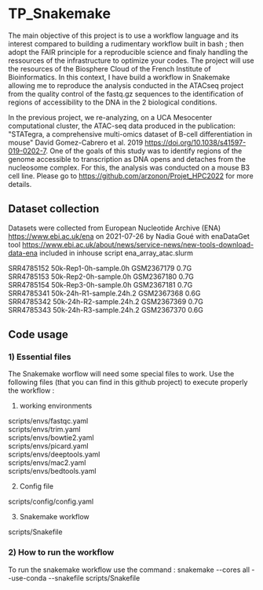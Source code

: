 # TP_Snakemake


The main objective of this project is to use a workflow language and its interest compared to building a rudimentary workflow built in bash ; then adopt the FAIR principle for a reproducible science and finaly handling the ressources of the infrastructure to optimize your codes. The project will use the resources of the Biosphere Cloud of the French Institute of Bioinformatics. In this context, I have build a workflow in Snakemake allowing me to reproduce the analysis conducted in the ATACseq project from the quality control of the fastq.gz sequences to the identification of regions of accessibility to the DNA in the 2 biological conditions.

In the previous project, we re-analyzing, on a UCA Mesocenter computational cluster, the ATAC-seq data produced in the publication: "STATegra, a comprehensive multi-omics dataset of B-cell differentiation in mouse" David Gomez-Cabrero et al. 2019 https://doi.org/10.1038/s41597-019-0202-7. One of the goals of this study was to identify regions of the genome accessible to transcription as DNA opens and detaches from the nucleosome complex. For this, the analysis was conducted on a mouse B3 cell line. Please go to https://github.com/arzonon/Projet_HPC2022 for more details. 

## Dataset collection 

Datasets were collected from European Nucleotide Archive (ENA) https://www.ebi.ac.uk/ena on 2021-07-26 by Nadia Goué with enaDataGet tool https://www.ebi.ac.uk/about/news/service-news/new-tools-download-data-ena included in inhouse script ena_array_atac.slurm

SRR4785152 50k-Rep1-0h-sample.0h GSM2367179 0.7G  
SRR4785153 50k-Rep2-0h-sample.0h GSM2367180 0.7G  
SRR4785154 50k-Rep3-0h-sample.0h GSM2367181 0.7G  
SRR4785341 50k-24h-R1-sample.24h.2 GSM2367368 0.6G  
SRR4785342 50k-24h-R2-sample.24h.2 GSM2367369 0.7G  
SRR4785343 50k-24h-R3-sample.24h.2 GSM2367370 0.6G  

## Code usage
### 1) Essential files

The Snakemake worflow will need some special files to work. Use the following files (that you can find in this github project) to execute properly the workflow : 

1) working environments  

scripts/envs/fastqc.yaml  
scripts/envs/trim.yaml  
scripts/envs/bowtie2.yaml  
scripts/envs/picard.yaml  
scripts/envs/deeptools.yaml  
scripts/envs/mac2.yaml  
scripts/envs/bedtools.yaml  

2) Config file  

scripts/config/config.yaml  

3) Snakemake workflow  

scripts/Snakefile  

### 2) How to run the workflow 

To run the snakemake workflow use the command : snakemake --cores all --use-conda --snakefile scripts/Snakefile
